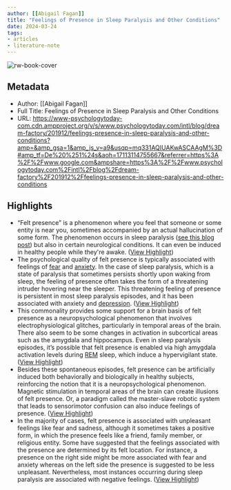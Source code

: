 ```yaml
---
author: [[Abigail Fagan]]
title: "Feelings of Presence in Sleep Paralysis and Other Conditions"
date: 2024-03-24
tags: 
- articles
- literature-note
---
```

![rw-book-cover](https://cdn2.psychologytoday.com/assets/styles/min_1200px_wide/public/field_user_blogger_photo/Michelle-Carr-SCALED.jpg?itok=fuR6R55A)

## Metadata
- Author: [[Abigail Fagan]]
- Full Title: Feelings of Presence in Sleep Paralysis and Other Conditions
- URL: https://www-psychologytoday-com.cdn.ampproject.org/v/s/www.psychologytoday.com/intl/blog/dream-factory/201912/feelings-presence-in-sleep-paralysis-and-other-conditions?amp=&amp_gsa=1&amp_js_v=a9&usqp=mq331AQIUAKwASCAAgM%3D#amp_tf=De%20%251%24s&aoh=17113114755667&referrer=https%3A%2F%2Fwww.google.com&ampshare=https%3A%2F%2Fwww.psychologytoday.com%2Fintl%2Fblog%2Fdream-factory%2F201912%2Ffeelings-presence-in-sleep-paralysis-and-other-conditions

## Highlights
- “Felt presence” is a phenomenon where you feel that someone or some entity is near you, sometimes accompanied by an actual hallucination of some form. The phenomenon occurs in sleep paralysis ([see this blog post](https://www.psychologytoday.com/intl/blog/dream-factory/201409/sleep-paralysis)) but also in certain neurological conditions. It can even be induced in healthy people while they're awake. ([View Highlight](https://read.readwise.io/read/01hss24jdxpxs0vbxzceh1jb0t))
- The psychological quality of felt presence is typically associated with feelings of [fear](https://www.psychologytoday.com/intl/basics/fear) and [anxiety](https://www.psychologytoday.com/intl/basics/anxiety). In the case of sleep paralysis, which is a state of paralysis that sometimes persists shortly upon waking from sleep, the feeling of presence often takes the form of a threatening intruder hovering near the sleeper. This threatening feeling of presence is persistent in most sleep paralysis episodes, and it has been associated with anxiety and [depression](https://www.psychologytoday.com/intl/basics/depression). ([View Highlight](https://read.readwise.io/read/01hss258w8rgadvd9d8xtfwy83))
- This commonality provides some support for a brain basis of felt presence as a neuropsychological phenomenon that involves electrophysiological glitches, particularly in temporal areas of the brain. There also seem to be some changes in activation in subcortical areas such as the amygdala and hippocampus. Even in sleep paralysis episodes, it’s possible that felt presence is enabled via high amygdala activation levels during [REM](https://www.psychologytoday.com/intl/basics/dreaming) sleep, which induce a hypervigilant state. ([View Highlight](https://read.readwise.io/read/01hss2616ap0r3x0p8bdbzss7a))
- Besides these spontaneous episodes, felt presence can be artificially induced both behaviorally and biologically in healthy subjects, reinforcing the notion that it is a neuropsychological phenomenon. Magnetic stimulation in temporal areas of the brain can create illusions of felt presence. Or, a paradigm called the master-slave robotic system that leads to sensorimotor confusion can also induce feelings of presence. ([View Highlight](https://read.readwise.io/read/01hss26hc8xxwq16p195b9s09h))
- In the majority of cases, felt presence is associated with unpleasant feelings like fear and sadness, although it sometimes takes a positive form, in which the presence feels like a friend, family member, or religious entity. Some have suggested that the feelings associated with the presence are determined by its felt location. For instance, a presence on the right side might be more associated with fear and anxiety whereas on the left side the presence is suggested to be less unpleasant. Nevertheless, most instances occurring during sleep paralysis are associated with negative feelings. ([View Highlight](https://read.readwise.io/read/01hss27n1m920ynpqpaymvwz09))

